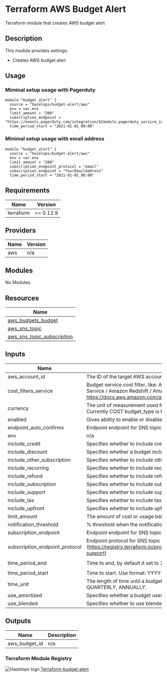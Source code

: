 # Terraform AWS Budget Alert


Terraform module that creates AWS budget alert


## Description

This module provides settings:

- Creates AWS budget alert

## Usage

### Miminal setup usage with Pagerduty

```hcl
module "budget_alert" {
  source = "hazelops/budget-alert/aws"
  env = var.env
  limit_amount = "200"
  subscription_endpoint = "https://events.pagerduty.com/integration/${module.pagerduty_service_infra.service_integration_key}/enqueue"
  time_period_start = "2021-01-01_00:00"
```

### Minimal setup usage with email address

```hcl
module "budget_alert" {
  source = "hazelops/budget-alert/aws"
  env = var.env
  limit_amount = "200"
  subscription_endpoint_protocol = "email"
  subscription_endpoint = "YourEmailAddress"
  time_period_start = "2021-01-01_00:00"
```

## Requirements

| Name | Version |
|------|---------|
| terraform | >= 0.12.9 |

## Providers

| Name | Version |
|------|---------|
| aws | n/a |

## Modules

No Modules.

## Resources

| Name |
|------|
| [aws_budgets_budget](https://registry.terraform.io/providers/hashicorp/aws/latest/docs/resources/budgets_budget) |
| [aws_sns_topic](https://registry.terraform.io/providers/hashicorp/aws/latest/docs/resources/sns_topic) |
| [aws_sns_topic_subscription](https://registry.terraform.io/providers/hashicorp/aws/latest/docs/resources/sns_topic_subscription) |

## Inputs

| Name | Description | Type | Default | Required |
|------|-------------|------|---------|:--------:|
| aws\_account\_id | The ID of the target AWS account for budget. Will use current user's account\_id by default if omitted | `string` | n/a | yes |
| cost\_filters\_service | Budget service cost filter, like: Amazon Elastic Compute Cloud - Compute / Amazon Relational Database Service / Amazon Redshift / Amazon ElastiCache/ Amazon Elasticsearch Service. https://docs.aws.amazon.com/awsaccountbilling/latest/aboutv2/billing-what-is.html | `string` | `""` | no |
| currency | The unit of measurement used for the budget forecast, actual spend, or budget threshold, such as dollars. Currently COST budget\_type is the only supported. | `string` | `"USD"` | no |
| enabled | Gives ability to enable or disable a module | `bool` | `true` | no |
| endpoint\_auto\_confirms | Endpoint endpoint for SNS topic subscription, PagerDuty (https://events.pagerduty.com/integration/<Integration Key>/enqueue) | `bool` | `true` | no |
| env | n/a | `any` | n/a | yes |
| include\_credit | Specifies whether to include credits in the cost budget | `bool` | `true` | no |
| include\_discount | Specifies whether a budget includes discounts | `bool` | `true` | no |
| include\_other\_subscription | Specifies whether to include other subscription costs in the cost budget | `bool` | `true` | no |
| include\_recurring | Specifies whether to include recurring costs in the cost budget | `bool` | `true` | no |
| include\_refund | Specifies whether to include refunds in the cost budget | `bool` | `true` | no |
| include\_subscription | Specifies whether to include subscriptions in the cost budget | `bool` | `true` | no |
| include\_support | Specifies whether to include support costs in the cost budget | `bool` | `true` | no |
| include\_tax | Specifies whether to include tax in the cost budget | `bool` | `true` | no |
| include\_upfront | Specifies whether to include upfront costs in the cost budget | `bool` | `true` | no |
| limit\_amount | The amount of cost or usage being measured for a budget. | `string` | n/a | yes |
| notification\_threshold | % threshold when the notification should be sent. | `string` | `100` | no |
| subscription\_endpoint | Endpoint endpoint for SNS topic subscription, PagerDuty, Slack etc. | `any` | n/a | yes |
| subscription\_endpoint\_protocol | Endpoint protocol for SNS topic subscription (https://registry.terraform.io/providers/hashicorp/aws/latest/docs/resources/sns_topic_subscription#protocol-support) | `string` | `"https"` | no |
| time\_period\_end | Time to end, by default it set to 2099-01-01\_00:00 | `string` | `"2099-01-01_00:00"` | no |
| time\_period\_start | Time to start. Use format: YYYY-MM-DD\_HH:MM | `string` | n/a | yes |
| time\_unit | The length of time until a budget resets the actual and forecasted spend. Valid values: MONTHLY, QUARTERLY, ANNUALLY. | `string` | `"MONTHLY"` | no |
| use\_amortized | Specifies whether a budget uses the amortized rate | `bool` | `false` | no |
| use\_blended | Specifies whether to use blended costs in the cost budget | `bool` | `false` | no |

## Outputs

| Name | Description |
|------|-------------|
| aws\_budget\_id | n/a |

### Terraform Module Registry

![Hazelops logo](https://avatars0.githubusercontent.com/u/63737915?s=25&v=4) [Terraform-budget-alert
](https://registry.terraform.io/modules/hazelops/budget-alert/aws/latest)
